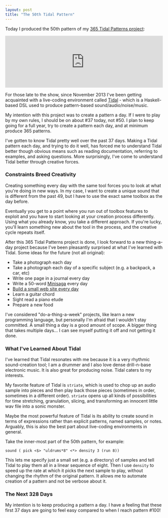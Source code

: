 ```yaml
---
layout: post
title: "The 50th Tidal Pattern"
---
```


<p>Today I produced the 50th pattern of my 
	<a href="http://365tidalpatterns.tumblr.com">365 Tidal Patterns project</a>:</p>

<iframe width="100%" height="166" scrolling="no" frameborder="no" src="https://w.soundcloud.com/player/?url=https%3A//api.soundcloud.com/tracks/133213075&amp;color=ff5500&amp;auto_play=false&amp;hide_related=false&amp;show_artwork=true"> </iframe>

<p>For those late to the show, since November 2013 I've been getting 
	acquainted with a live-coding environment called 
	<a href="http://yaxu.org/tidal">Tidal</a> - which is a Haskell-based
	DSL used to produce pattern-based sound/audio/noise/music.</p>

<p>My intention with this project was to create a pattern a day. 
	If I were to play by my own rules, I should be on about #37 today, not #50.
	I plan to keep going for a full year, try to create a pattern each day, and
	at minimum produce 365 patterns.</p>

<p>I've gotten to know Tidal pretty well over the past 37 days. Making
	a Tidal pattern each day, and trying to do it well, has forced me to understand
	Tidal better though obvious means such
	as reading documentation, referring to examples, and asking questions. More
	surprisingly, I've come to understand Tidal better through creative forces.</p>

<h3>Constraints Breed Creativity</h3> 

<p>Creating something every day with the same tool forces you to look at
	what you're doing in new ways. In my case, I want to create a unique sound
	that is different from the past 49, but I have to use the exact
	same toolbox as the day before.</p>

<p>Eventually you get to a point where you run out of toolbox features to exploit and 
	you have to start looking at your creation process differently. Using what
	you already know, you take a different approach. If you're
	lucky, you'll learn something new about the tool in the process, and the
	creative cycle repeats itself.</p>

<p>After this 365 Tidal Patterns project is done, I look forward to a new
	thing-a-day project because I've been pleasantly surprised at what I've
	learned with Tidal. Some ideas for the future (not all original):</p>

<ul>
	<li>Take a photograph each day</li>
	<li>Take a photograph each day of a specific subject (e.g. a backpack, a car, etc)</li>
	<li>Write one page in a journal every day</li>
	<li>Write a 50-word <a href="http://en.wikipedia.org/wiki/Minisaga">Minisaga</a> every day</li>
	<li><a href="http://jenniferdewalt.com/index.html">Build a small web site every day</a></li>
	<li>Learn a guitar chord</li>
	<li>Sight read a piano etude</li>
	<li>Prepare a new food</li>
</ul>

<p>I've considered "do-a-thing-a-week" projects, like learn a new programming
	language, but personally I'm afraid that I wouldn't stay committed. A small
	thing a day is a good amount of scope. A bigger thing that takes multiple
	days...  I can see myself putting it off and not getting it done.</p>

<h3>What I've Learned About Tidal</h3>

<p>I've learned that Tidal resonates with me because it is a very
	rhythmic sound-creation tool; I am a drummer and I also love dense drill-n-base
	electronic music. It is also great for producing noise. 
	Tidal caters to my interests.</p>

<p>My favorite feature of Tidal is <code>striate</code>, which is used to 
	chop up an audio sample into pieces and then play back those pieces (sometimes
	in order, sometimes in a different order). <code>striate</code> opens up all
kinds of possibilities for time stretching, granulation, slicing, and transforming
an innocent little wav file into a sonic monster.</p>

<p>Maybe the most powerful feature of Tidal is its ability to create sound in
	terms of expressions rather than explicit patterns, named samples, or notes.
	Arguably, this is also the best part about live-coding environments in general.</p>

<p>Take the inner-most part of the 50th pattern, for example:</p>

<pre><code>sound ( pick &lt;$&gt; "uldrums*8" &lt;*&gt; density 3 (run 8))</code></pre>

<p>This lets me specify just a small set (e.g. a directory) of samples and tell 
Tidal to play them all in a linear sequence of eight. Then I use <code>density</code>
to speed up the rate at which it picks the next sample to play, without changing
the rhythm of the original pattern. It allows me to automate creation of a pattern
and not be verbose about it.</p>

<h3>The Next 328 Days</h3>

<p>My intention is to keep producing a pattern a day. I have a feeling that these
	first 37 days are going to feel easy compared to when I reach pattern #100!</p>


